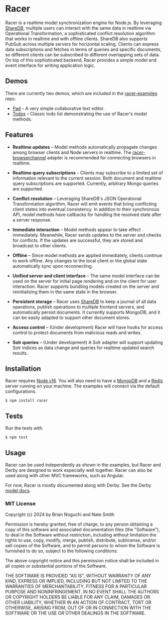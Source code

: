 # Racer

Racer is a realtime model synchronization engine for Node.js. By leveraging [ShareDB](https://github.com/share/sharedb), multiple users can interact with the same data in realtime via Operational Transformation, a sophisticated conflict resolution algorithm that works in realtime and with offline clients. ShareDB also supports PubSub across multiple servers for horizontal scaling. Clients can express data subscriptions and fetches in terms of queries and specific documents, so different clients can be subscribed to different overlapping sets of data. On top of this sophisticated backend, Racer provides a simple model and event interface for writing application logic.

## Demos

There are currently two demos, which are included in the [racer-examples](https://github.com/derbyjs/racer-examples) repo.

  * [Pad](https://github.com/derbyjs/racer-examples/tree/master/pad) &ndash; A very simple collaborative text editor.
  * [Todos](https://github.com/derbyjs/racer-examples/tree/master/todos) &ndash; Classic todo list demonstrating the use of Racer's model methods.

## Features

  * **Realtime updates** &ndash; Model methods automatically propagate changes among browser clients and Node servers in realtime. The [racer-browserchannel](https://github.com/derbyjs/racer-browserchannel) adapter is recommended for connecting browsers in realtime.

  * **Realtime query subscriptions** &ndash; Clients may subscribe to a limited set of information relevant to the current session. Both document and realtime query subscriptions are supported. Currently, arbitrary Mongo queries are supported.

  * **Conflict resolution** &ndash; Leveraging ShareDB's JSON Operational Transformation algorithm, Racer will emit events that bring conflicting client states into eventual consistency. In addition to their synchronous API, model methods have callbacks for handling the resolved state after a server response.

  * **Immediate interaction** &ndash; Model methods appear to take effect immediately. Meanwhile, Racer sends updates to the server and checks for conflicts. If the updates are successful, they are stored and broadcast to other clients.

  * **Offline** &ndash; Since model methods are applied immediately, clients continue to work offline. Any changes to the local client or the global state automatically sync upon reconnecting.

  * **Unified server and client interface** &ndash; The same model interface can be used on the server for initial page rendering and on the client for user interaction. Racer supports bundling models created on the server and reinitializing them in the same state in the browser.

  * **Persistent storage** &ndash; Racer uses [ShareDB](https://github.com/share/sharedb) to keep a journal of all data operations, publish operations to multiple frontend servers, and automatically persist documents. It currently supports MongoDB, and it can be easily adapted to support other document stores.

  * **Access control** &ndash; (Under development) Racer will have hooks for access control to protect documents from malicious reads and writes.

  * **Solr queries** &ndash; (Under development) A Solr adapter will support updating Solr indices as data change and queries for realtime updated search results.


## Installation

Racer requires [Node v16](http://nodejs.org/). You will also need to have a [MongoDB](http://docs.mongodb.org/manual/installation/) and a [Redis](http://redis.io/download) server running on your machine. The examples will connect via the default configurations.

```
$ npm install racer
```

## Tests

Run the tests with

```
$ npm test
```

## Usage

Racer can be used independently as shown in the examples, but Racer and Derby are designed to work especially well together. Racer can also be used along with other MVC frameworks, such as Angular.

For now, Racer is mostly documented along with Derby. See the Derby [model docs](https://derbyjs.github.io/derby/models).

### MIT License
Copyright (c) 2024 by Brian Noguchi and Nate Smith

Permission is hereby granted, free of charge, to any person obtaining a copy
of this software and associated documentation files (the "Software"), to deal
in the Software without restriction, including without limitation the rights
to use, copy, modify, merge, publish, distribute, sublicense, and/or sell
copies of the Software, and to permit persons to whom the Software is
furnished to do so, subject to the following conditions:

The above copyright notice and this permission notice shall be included in
all copies or substantial portions of the Software.

THE SOFTWARE IS PROVIDED "AS IS", WITHOUT WARRANTY OF ANY KIND, EXPRESS OR
IMPLIED, INCLUDING BUT NOT LIMITED TO THE WARRANTIES OF MERCHANTABILITY,
FITNESS FOR A PARTICULAR PURPOSE AND NONINFRINGEMENT. IN NO EVENT SHALL THE
AUTHORS OR COPYRIGHT HOLDERS BE LIABLE FOR ANY CLAIM, DAMAGES OR OTHER
LIABILITY, WHETHER IN AN ACTION OF CONTRACT, TORT OR OTHERWISE, ARISING FROM,
OUT OF OR IN CONNECTION WITH THE SOFTWARE OR THE USE OR OTHER DEALINGS IN
THE SOFTWARE.

